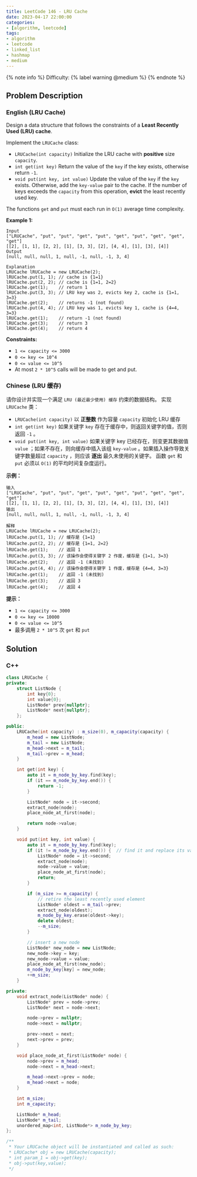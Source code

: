```yaml
---
title: LeetCode 146 - LRU Cache
date: 2023-04-17 22:00:00
categories:
- [algorithm, leetcode]
tags:
- algorithm
- leetcode
- linked_list
- hashmap
- medium
---
```


{% note info %}
Difficulty: {% label warning @medium %}
{% endnote %}

## Problem Description

### English (LRU Cache)

Design a data structure that follows the constraints of a **Least Recently Used (LRU) cache**.

Implement the `LRUCache` class:

- `LRUCache(int capacity)` Initialize the LRU cache with **positive** size `capacity`.
- `int get(int key)` Return the value of the `key` if the key exists, otherwise return `-1`.
- `void put(int key, int value)` Update the value of the `key` if the `key` exists. Otherwise, add the `key-value` pair to the cache. If the number of keys exceeds the `capacity` from this operation, **evict** the least recently used key.

The functions `get` and `put` must each run in `O(1)` average time complexity.

**Example 1:**

```log
Input
["LRUCache", "put", "put", "get", "put", "get", "put", "get", "get", "get"]
[[2], [1, 1], [2, 2], [1], [3, 3], [2], [4, 4], [1], [3], [4]]
Output
[null, null, null, 1, null, -1, null, -1, 3, 4]

Explanation
LRUCache lRUCache = new LRUCache(2);
lRUCache.put(1, 1); // cache is {1=1}
lRUCache.put(2, 2); // cache is {1=1, 2=2}
lRUCache.get(1);    // return 1
lRUCache.put(3, 3); // LRU key was 2, evicts key 2, cache is {1=1, 3=3}
lRUCache.get(2);    // returns -1 (not found)
lRUCache.put(4, 4); // LRU key was 1, evicts key 1, cache is {4=4, 3=3}
lRUCache.get(1);    // return -1 (not found)
lRUCache.get(3);    // return 3
lRUCache.get(4);    // return 4
```

**Constraints:**

- `1 <= capacity <= 3000`
- `0 <= key <= 10^4`
- `0 <= value <= 10^5`
- At most `2 * 10^5` calls will be made to get and put.

### Chinese (LRU 缓存)

请你设计并实现一个满足 `LRU (最近最少使用) 缓存` 约束的数据结构。
实现 `LRUCache` 类：

- `LRUCache(int capacity)` 以 **正整数** 作为容量 `capacity` 初始化 LRU 缓存
- `int get(int key)` 如果关键字 `key` 存在于缓存中，则返回关键字的值，否则返回 `-1` 。
- `void put(int key, int value)` 如果关键字 key 已经存在，则变更其数据值 `value` ；如果不存在，则向缓存中插入该组 `key-value` 。如果插入操作导致关键字数量超过 `capacity` ，则应该 **逐出** 最久未使用的关键字。
函数 `get` 和 `put` 必须以 `O(1)` 的平均时间复杂度运行。

**示例：**

```log
输入
["LRUCache", "put", "put", "get", "put", "get", "put", "get", "get", "get"]
[[2], [1, 1], [2, 2], [1], [3, 3], [2], [4, 4], [1], [3], [4]]
输出
[null, null, null, 1, null, -1, null, -1, 3, 4]

解释
LRUCache lRUCache = new LRUCache(2);
lRUCache.put(1, 1); // 缓存是 {1=1}
lRUCache.put(2, 2); // 缓存是 {1=1, 2=2}
lRUCache.get(1);    // 返回 1
lRUCache.put(3, 3); // 该操作会使得关键字 2 作废，缓存是 {1=1, 3=3}
lRUCache.get(2);    // 返回 -1 (未找到)
lRUCache.put(4, 4); // 该操作会使得关键字 1 作废，缓存是 {4=4, 3=3}
lRUCache.get(1);    // 返回 -1 (未找到)
lRUCache.get(3);    // 返回 3
lRUCache.get(4);    // 返回 4
```

**提示：**

- `1 <= capacity <= 3000`
- `0 <= key <= 10000`
- `0 <= value <= 10^5`
- 最多调用 `2 * 10^5` 次 `get` 和 `put`

## Solution

### C++

```C++
class LRUCache {
private:
    struct ListNode {
        int key{0};
        int value{0};
        ListNode* prev{nullptr};
        ListNode* next{nullptr};
    };

public:
    LRUCache(int capacity) : m_size(0), m_capacity(capacity) {
        m_head = new ListNode;
        m_tail = new ListNode;
        m_head->next = m_tail;
        m_tail->prev = m_head;
    }

    int get(int key) {
        auto it = m_node_by_key.find(key);
        if (it == m_node_by_key.end()) {
            return -1;
        }

        ListNode* node = it->second;
        extract_node(node);
        place_node_at_first(node);

        return node->value;
    }

    void put(int key, int value) {
        auto it = m_node_by_key.find(key);
        if (it != m_node_by_key.end()) {  // find it and replace its value
            ListNode* node = it->second;
            extract_node(node);
            node->value = value;
            place_node_at_first(node);
            return;
        }

        if (m_size >= m_capacity) {
            // retire the least recently used element
            ListNode* oldest = m_tail->prev;
            extract_node(oldest);
            m_node_by_key.erase(oldest->key);
            delete oldest;
            --m_size;
        }

        // insert a new node
        ListNode* new_node = new ListNode;
        new_node->key = key;
        new_node->value = value;
        place_node_at_first(new_node);
        m_node_by_key[key] = new_node;
        ++m_size;
    }

private:
    void extract_node(ListNode* node) {
        ListNode* prev = node->prev;
        ListNode* next = node->next;

        node->prev = nullptr;
        node->next = nullptr;

        prev->next = next;
        next->prev = prev;
    }

    void place_node_at_first(ListNode* node) {
        node->prev = m_head;
        node->next = m_head->next;

        m_head->next->prev = node;
        m_head->next = node;
    }

    int m_size;
    int m_capacity;

    ListNode* m_head;
    ListNode* m_tail;
    unordered_map<int, ListNode*> m_node_by_key;
};

/**
 * Your LRUCache object will be instantiated and called as such:
 * LRUCache* obj = new LRUCache(capacity);
 * int param_1 = obj->get(key);
 * obj->put(key,value);
 */
```
